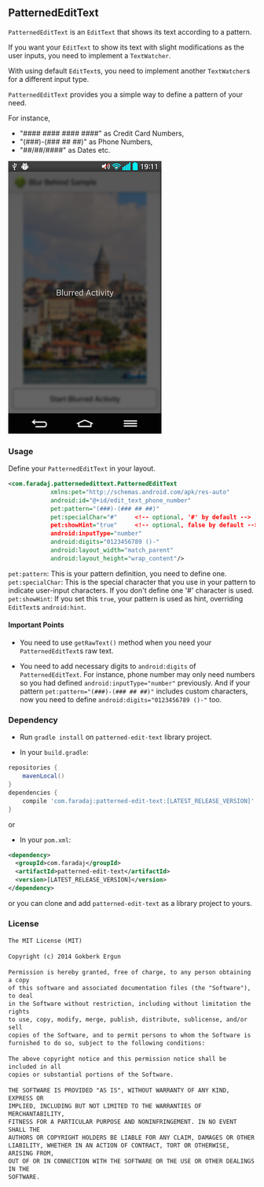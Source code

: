 ## PatternedEditText

`PatternedEditText` is an `EditText` that shows its text according to a pattern.

If you want your `EditText` to show its text with slight modifications as the user inputs, you need to implement a `TextWatcher`.

With using default `EditText`s, you need to implement another `TextWatcher`s for a different input type.

`PatternedEditText` provides you a simple way to define a pattern of your need.

For instance,
- "#### #### #### ####" as Credit Card Numbers,
- "(###)-(### ## ##)" as Phone Numbers,
- "##/##/####" as Dates etc.

![](images/patterned-edit-text-sample.png)

### Usage

Define your `PatternedEditText` in your layout.

```xml
<com.faradaj.patternededittext.PatternedEditText
            xmlns:pet="http://schemas.android.com/apk/res-auto"
            android:id="@+id/edit_text_phone_number"
            pet:pattern="(###)-(### ## ##)"
            pet:specialChar="#"     <!-- optional, '#' by default -->
            pet:showHint="true"     <!-- optional, false by default -->
            android:inputType="number"
            android:digits="0123456789 ()-"
            android:layout_width="match_parent"
            android:layout_height="wrap_content"/>
```

`pet:pattern`:      This is your pattern definition, you need to define one.
`pet:specialChar`:  This is the special character that you use in your pattern to indicate user-input characters.
                    If you don't define one '#' character is used.
`pet:showHint`:     If you set this `true`, your pattern is used as hint, overriding `EditText`s `android:hint`.

#### Important Points

- You need to use `getRawText()` method when you need your `PatternedEditText`s raw text.

- You need to add necessary digits to `android:digits` of `PatternedEditText`.
    For instance, phone number may only need numbers so you had defined `android:inputType="number"` previously.
    And if your pattern `pet:pattern="(###)-(### ## ##)"` includes custom characters, now you need to define `android:digits="0123456789 ()-"` too.

### Dependency

- Run `gradle install` on `patterned-edit-text` library project.

- In your `build.gradle`:
```groovy
repositories {
    mavenLocal()
}
dependencies {
    compile 'com.faradaj:patterned-edit-text:[LATEST_RELEASE_VERSION]'
}
```

or

- In your `pom.xml`:
```xml
<dependency>
  <groupId>com.faradaj</groupId>
  <artifactId>patterned-edit-text</artifactId>
  <version>[LATEST_RELEASE_VERSION]</version>
</dependency>
```

or you can clone and add `patterned-edit-text` as a library project to yours.

### License

    The MIT License (MIT)
    
    Copyright (c) 2014 Gokberk Ergun
    
    Permission is hereby granted, free of charge, to any person obtaining a copy
    of this software and associated documentation files (the "Software"), to deal
    in the Software without restriction, including without limitation the rights
    to use, copy, modify, merge, publish, distribute, sublicense, and/or sell
    copies of the Software, and to permit persons to whom the Software is
    furnished to do so, subject to the following conditions:
    
    The above copyright notice and this permission notice shall be included in all
    copies or substantial portions of the Software.
    
    THE SOFTWARE IS PROVIDED "AS IS", WITHOUT WARRANTY OF ANY KIND, EXPRESS OR
    IMPLIED, INCLUDING BUT NOT LIMITED TO THE WARRANTIES OF MERCHANTABILITY,
    FITNESS FOR A PARTICULAR PURPOSE AND NONINFRINGEMENT. IN NO EVENT SHALL THE
    AUTHORS OR COPYRIGHT HOLDERS BE LIABLE FOR ANY CLAIM, DAMAGES OR OTHER
    LIABILITY, WHETHER IN AN ACTION OF CONTRACT, TORT OR OTHERWISE, ARISING FROM,
    OUT OF OR IN CONNECTION WITH THE SOFTWARE OR THE USE OR OTHER DEALINGS IN THE
    SOFTWARE.
